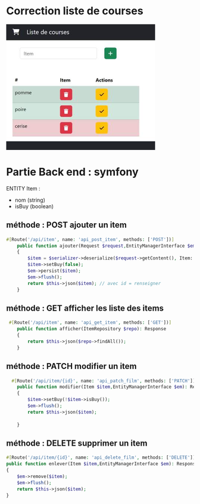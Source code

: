 # Correction liste de courses

![liste](liste.jpg)

# Partie Back end : symfony
ENTITY Item :
- nom (string)  
- isBuy (boolean)

## méthode : POST ajouter un item
```php
#[Route('/api/item', name: 'api_post_item', methods: ['POST'])]
    public function ajouter(Request $request,EntityManagerInterface $em,SerializerInterface $serializer): Response
    {      
        $item = $serializer->deserialize($request->getContent(), Item::class, 'json');
        $item->setBuy(false);
        $em->persist($item);
        $em->flush();
        return $this->json($item); // avec id = renseigner
    }
```
## méthode : GET afficher les liste des items
```php
 #[Route('/api/item', name: 'api_get_item', methods: ['GET'])]
    public function afficher(ItemRepository $repo): Response
    {
        return $this->json($repo->findAll());
    }
```

## méthode : PATCH modifier un item
```php
  #[Route('/api/item/{id}', name: 'api_patch_film', methods: ['PATCH'])]
    public function modifier(Item $item,EntityManagerInterface $em): Response
    {
        $item->setBuy(!$item->isBuy());
        $em->flush();
        return $this->json($item);
        
    }
```

## méthode : DELETE supprimer un item
```php
#[Route('/api/item/{id}', name: 'api_delete_film', methods: ['DELETE'])]
public function enlever(Item $item,EntityManagerInterface $em): Response
{
    $em->remove($item);
    $em->flush();
    return $this->json($item);
}
```